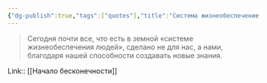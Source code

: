 ```yaml
---
{"dg-publish":true,"tags":["quotes"],"title":"Система жизнеобеспечение людей сделана знаниями людей.","date":"2021-08-04T07:57:00+03:00","modified_at":"2022-06-08T22:17:55+03:00","permalink":"/quotes/202108040757/","dgHomeLink":false,"dgPassFrontmatter":true}
---
```




> Сегодня почти все, что есть в земной «системе жизнеобеспечения людей», сделано не для нас, а нами, благодаря нашей способности создавать новые знания.

Link:: [[Начало бесконечности]]
